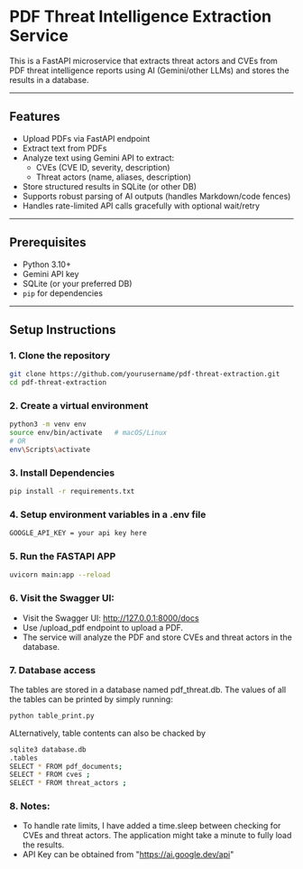 # PDF Threat Intelligence Extraction Service

This is a FastAPI microservice that extracts threat actors and CVEs from PDF threat intelligence reports using AI (Gemini/other LLMs) and stores the results in a database.

---

## Features

- Upload PDFs via FastAPI endpoint
- Extract text from PDFs
- Analyze text using Gemini API to extract:
  - CVEs (CVE ID, severity, description)
  - Threat actors (name, aliases, description)
- Store structured results in SQLite (or other DB)
- Supports robust parsing of AI outputs (handles Markdown/code fences)
- Handles rate-limited API calls gracefully with optional wait/retry

---

## Prerequisites

- Python 3.10+
- Gemini API key
- SQLite (or your preferred DB)
- `pip` for dependencies

---

## Setup Instructions

### 1. Clone the repository
```bash
git clone https://github.com/yourusername/pdf-threat-extraction.git
cd pdf-threat-extraction
``` 
### 2. Create a virtual environment
```bash
python3 -m venv env
source env/bin/activate   # macOS/Linux
# OR
env\Scripts\activate 
```

### 3. Install Dependencies
``` bash
pip install -r requirements.txt
```

### 4. Setup environment variables in a .env file
``` bash
GOOGLE_API_KEY = your api key here
```

### 5. Run the FASTAPI APP
``` bash
uvicorn main:app --reload
```

### 6. Visit the Swagger UI:
- Visit the Swagger UI: http://127.0.0.1:8000/docs
- Use /upload_pdf endpoint to upload a PDF.
- The service will analyze the PDF and store CVEs and threat actors in the database.

### 7. Database access
The tables are stored in a database named pdf_threat.db.
The values of all the tables can be printed by simply running:
``` bash
python table_print.py
```
ALternatively, table contents can also be chacked by
``` bash
sqlite3 database.db
.tables
SELECT * FROM pdf_documents;
SELECT * FROM cves ;
SELECT * FROM threat_actors ;
```
### 8. Notes:
- To handle rate limits, I have added a time.sleep between checking for CVEs and threat actors. The application might take a minute to fully load the results. 
- API Key can be obtained from "https://ai.google.dev/api"